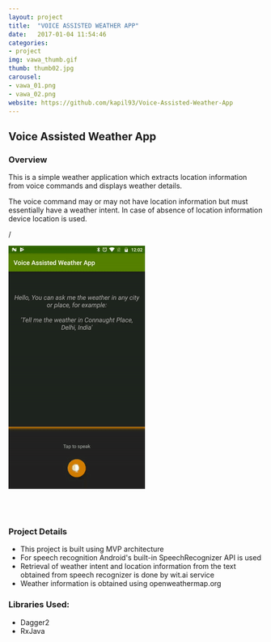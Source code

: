 ```yaml
---
layout: project
title:  "VOICE ASSISTED WEATHER APP"
date:   2017-01-04 11:54:46
categories:
- project
img: vawa_thumb.gif
thumb: thumb02.jpg
carousel:
- vawa_01.png
- vawa_02.png
website: https://github.com/kapil93/Voice-Assisted-Weather-App
---
```

## Voice Assisted Weather App
### Overview
This is a simple weather application which extracts location information from voice commands and displays weather details.

The voice command may or may not have location information but must essentially have a weather intent. In case of absence of location information device location is used.

/



![Animation](/assets/img/project/vawa.gif)

<br></br>

### Project Details
+ This project is built using MVP architecture
+ For speech recognition Android's built-in SpeechRecognizer API is used
+ Retrieval of weather intent and location information from the text obtained from speech recognizer is done by wit.ai service
+ Weather information is obtained using openweathermap.org

### Libraries Used:
+ Dagger2
+ RxJava